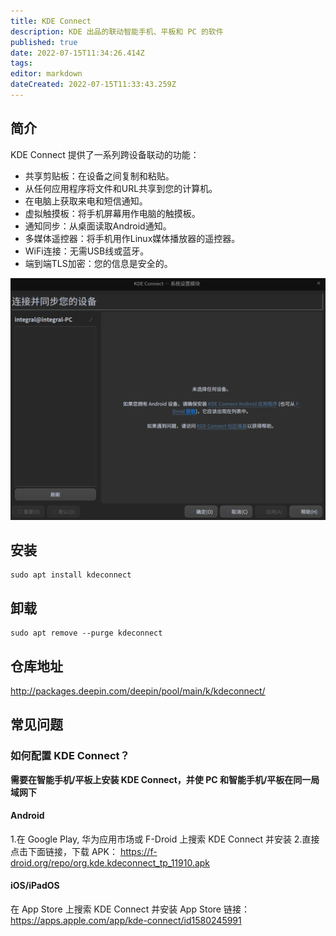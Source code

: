 ```yaml
---
title: KDE Connect
description: KDE 出品的联动智能手机、平板和 PC 的软件
published: true
date: 2022-07-15T11:34:26.414Z
tags: 
editor: markdown
dateCreated: 2022-07-15T11:33:43.259Z
---
```


## 简介
KDE Connect 提供了一系列跨设备联动的功能：
- 共享剪贴板：在设备之间复制和粘贴。
- 从任何应用程序将文件和URL共享到您的计算机。
- 在电脑上获取来电和短信通知。
- 虚拟触摸板：将手机屏幕用作电脑的触摸板。
- 通知同步：从桌面读取Android通知。
- 多媒体遥控器：将手机用作Linux媒体播放器的遥控器。
- WiFi连接：无需USB线或蓝牙。
- 端到端TLS加密：您的信息是安全的。

![kde_connect.png](/kde_connect.png)
## 安装
```
sudo apt install kdeconnect
```

## 卸载
```
sudo apt remove --purge kdeconnect
```

## 仓库地址
http://packages.deepin.com/deepin/pool/main/k/kdeconnect/
## 常见问题
### 如何配置 KDE Connect？
**需要在智能手机/平板上安装 KDE Connect，并使 PC 和智能手机/平板在同一局域网下**
#### Android
1.在 Google Play, 华为应用市场或 F-Droid 上搜索 KDE Connect 并安装
2.直接点击下面链接，下载 APK：
https://f-droid.org/repo/org.kde.kdeconnect_tp_11910.apk
#### iOS/iPadOS
在 App Store 上搜索 KDE Connect 并安装
App Store 链接：https://apps.apple.com/app/kde-connect/id1580245991
